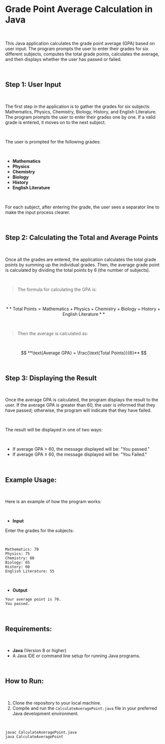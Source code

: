 # Grade Point Average Calculation in Java

<br>

This Java application calculates the grade point average (GPA) based on user input. The program prompts the user to enter their grades for six different subjects, computes the total grade points, calculates the average, and then displays whether the user has passed or failed.

<br>

## Step 1: User Input

<br>

The first step in the application is to gather the grades for six subjects: Mathematics, Physics, Chemistry, Biology, History, and English Literature. The program prompts the user to enter their grades one by one. If a valid grade is entered, it moves on to the next subject.

<br>

The user is prompted for the following grades:

<br>

- **Mathematics**
- **Physics**
- **Chemistry**
- **Biology**
- **History**
- **English Literature**

<br>

For each subject, after entering the grade, the user sees a separator line to make the input process clearer.

<br>

## Step 2: Calculating the Total and Average Points

<br>

Once all the grades are entered, the application calculates the total grade points by summing up the individual grades. Then, the average grade point is calculated by dividing the total points by 6 (the number of subjects).

<br>

>The formula for calculating the GPA is:

<br>

$$
**\text{Total Points} = \text{Mathematics} + \text{Physics} + \text{Chemistry} + \text{Biology} + \text{History} + \text{English Literature}**
$$

<br>

>Then the average is calculated as:

<br>

$$
**\text{Average GPA} = \frac{\text{Total Points}}{6}**
$$

<br>

## Step 3: Displaying the Result

<br>

Once the average GPA is calculated, the program displays the result to the user. If the average GPA is greater than 60, the user is informed that they have passed; otherwise, the program will indicate that they have failed.

<br>

The result will be displayed in one of two ways:

<br>

- If average GPA > 60, the message displayed will be: "You passed."
- If average GPA ≤ 60, the message displayed will be: "You Failed."

<br>

## Example Usage:

<br>

Here is an example of how the program works:

<br>

- **Input**

Enter the grades for the subjects:

<br>

`Mathematics: 70`  
`Physics: 75`  
`Chemistry: 80`  
`Biology: 65`  
`History: 60`  
`English Literature: 55`  

<br>

- **Output**

`Your average point is 70.`  
`You passed.`
    
<br>

## Requirements:

<br>

- **Java** (Version 8 or higher)
- A Java IDE or command line setup for running Java programs.

<br>


## How to Run:

<br>

1. Clone the repository to your local machine.
2. Compile and run the `CalculateAveragePoint.java` file in your preferred Java development environment.

<br>

```
javac CalculateAveragePoint.java
java CalculateAveragePoint
